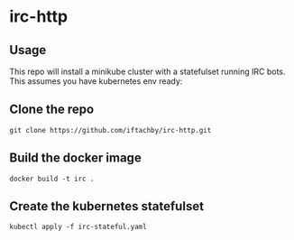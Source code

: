 # irc-http

## Usage

This repo will install a minikube cluster with a statefulset running IRC bots. This assumes you have kubernetes env ready:

## Clone the repo 
```
git clone https://github.com/iftachby/irc-http.git
```
## Build the docker image 
```
docker build -t irc .
```
## Create the kubernetes statefulset 
```
kubectl apply -f irc-stateful.yaml
```
